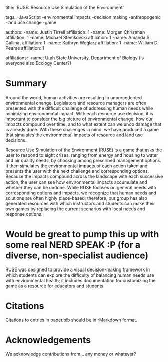 
title: ‘RUSE: Resource Use Simulation of the Environment’

tags: 
-JavaScript
-environmental impacts
-decision making
-anthropogenic
-land use change
-game

authors: 
-name: Justin Tirrell 
affiliation: 1
-name: Morgan Christman 
affiliation: 1
-name: Michael Stemkovski
affiliation: 1
-name: Amanda S. Gallinat
affiliation: 1
-name: Kathryn Weglarz
affiliation: 1
-name: William D. Pearse
affiliation: 1

affiliations:
-name: Utah State University, Department of Biology (is everyone also Ecology Center?)

# Summary
Around the world, human activities are resulting in unprecedented environmental change. Legislators and resource managers are often presented with the difficult challenge of addressing human needs while minimizing environmental impact. With each resource use decision, it is important to consider the big picture of environmental change, how our impacts compound over time, and to what extent can we undo damage that is already done. With these challenges in mind, we have produced a game that simulates the environmental impacts of resource and land use decisions. 

Resource Use Simulation of the Environment (RUSE) is a game that asks the user to respond to eight crises, ranging from energy and housing to water and air quality needs, by choosing among prescribed management options. It then simulates the environmental impacts of each action taken and presents the user with the next challenge and corresponding options. Because the impacts compound across the landscape with each successive action, the user can see how environmental impacts accumulate and whether they can be undone. While RUSE focuses on general needs with corresponding options and impacts, we recognize that human needs and solutions are often highly place-based; therefore, our group has also generated resources with which instructors and students can make their own games by replacing the current scenarios with local needs and response options. 
# Would be great to pump this up with some real NERD SPEAK :P (for a diverse, non-specialist audience)

RUSE was designed to provide a visual decision-making framework in which students can explore the difficulty of balancing human needs use with environmental health; it includes documentation for customizing the game as a resource for educators and students.

# Citations

Citations to entries in paper.bib should be in [rMarkdown](http://rmarkdown.rstudio.com/authoring_bibliographies_and_citations.html)
format.

# Acknowledgements

We acknowledge contributions from... any money or whatever?
